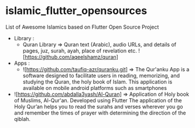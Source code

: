 # islamic_flutter_opensources
List of Awesome Islamics based on Flutter Open Source Project

- Library :
    - Quran Library => Quran text (Arabic), audio URLs, and details of pages, juz, surah, ayah, place of revelation etc. ![https://github.com/aqeelshamz/quran]
- Apps :
   - ![https://github.com/taufiq-azr/quranku.git] => The Qur'anku App is a software designed to facilitate users in reading, memorizing, and studying the Quran, the holy book of Islam. This application is available on mobile android platforms such as smartphones
- ![https://github.com/abdalla3yash/Al-Quran] => Application of Holy book of Muslims, Al-Qur'an. Developed using Flutter The application of the Holy Qur’an helps you to read the surahs and verses wherever you go and remember the times of prayer with determining the direction of the qiblah.
